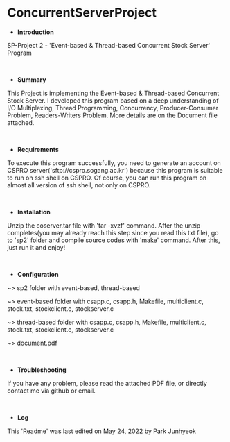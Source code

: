 # ConcurrentServerProject

- **Introduction**

SP-Project 2   -   'Event-based & Thread-based Concurrent Stock Server' Program

<br>

- **Summary**

This Project is implementing the Event-based & Thread-based Concurrent Stock Server. I developed this program based on a deep understanding of I/O Multiplexing, Thread Programming, Concurrency, Producer-Consumer Problem, Readers-Writers Problem. More details are on the Document file attached.

<br>

- **Requirements**

To execute this program successfully, you need to generate an account on CSPRO server('sftp://cspro.sogang.ac.kr') because this program is suitable to run on ssh shell on CSPRO. Of course, you can run this program on almost all version of ssh shell, not only on CSPRO.

<br>

- **Installation**

Unzip the coserver.tar file with 'tar -xvzf' command. After the unzip completes(you may already reach this step since you read this txt file), go to 'sp2' folder and compile source codes with 'make' command. After this, just run it and enjoy!

<br>

- **Configuration**

~> sp2 folder with event-based, thread-based

~> event-based folder with csapp.c, csapp.h, Makefile, multiclient.c, stock.txt, stockclient.c, stockserver.c

~> thread-based folder with csapp.c, csapp.h, Makefile, multiclient.c, stock.txt, stockclient.c, stockserver.c

~> document.pdf

<br>

- **Troubleshooting**

If you have any problem, please read the attached PDF file, or directly contact me via github or email.

<br>

- **Log**

This 'Readme' was last edited on May 24, 2022 by Park Junhyeok
